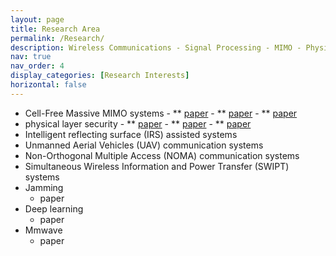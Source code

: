 ```yaml
---
layout: page
title: Research Area
permalink: /Research/
description: Wireless Communications - Signal Processing - MIMO - Physical Layer Security
nav: true
nav_order: 4
display_categories: [Research Interests]
horizontal: false
---
```



- Cell-Free Massive MIMO systems
      - ** [paper](https://ieeexplore.ieee.org/abstract/document/10012721)
      - ** [paper](https://ieeexplore.ieee.org/abstract/document/10177930)
      - ** [paper](https://ieeexplore.ieee.org/abstract/document/9345873)
- physical layer security
      - ** [paper](https://ieeexplore.ieee.org/abstract/document/10032287/)
      - ** [paper](https://www.sciencedirect.com/science/article/abs/pii/S1874490721001737)
       - ** [paper](https://link.springer.com/article/10.1007/s11277-016-3865-9)
- Intelligent reflecting surface (IRS) assisted systems
- Unmanned Aerial Vehicles (UAV) communication systems
- Non-Orthogonal Multiple Access (NOMA) communication systems
- Simultaneous Wireless Information and Power Transfer (SWIPT) systems
- Jamming
     - paper
- Deep learning
     - paper
- Mmwave
    - paper
